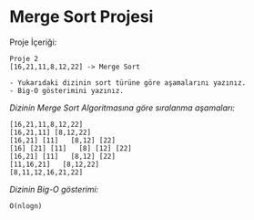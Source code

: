 # Merge Sort Projesi
Proje İçeriği:
```
Proje 2
[16,21,11,8,12,22] -> Merge Sort

- Yukarıdaki dizinin sort türüne göre aşamalarını yazınız.
- Big-O gösterimini yazınız.
```
*Dizinin Merge Sort Algoritmasına göre sıralanma aşamaları:*

```
[16,21,11,8,12,22]
[16,21,11] [8,12,22]
[16,21] [11]   [8,12] [22]
[16] [21] [11]   [8] [12] [22]
[16,21] [11]   [8,12] [22]
[11,16,21]   [8,12,22]
[8,11,12,16,21,22]

```

*Dizinin Big-O gösterimi:*

```
O(nlogn)
```

